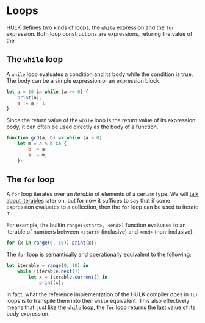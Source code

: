 # Loops

HULK defines two kinds of loops, the `while` expression and the `for` expression.
Both loop constructions are expressions, returing the value of the

## The `while` loop

A `while` loop evaluates a condition and its body while the condition is true. The body can be a simple expression or an expression block.

```js
let a = 10 in while (a >= 0) {
    print(a);
    a := a - 1;
}
```

Since the return value of the `while` loop is the return value of its expression body, it can often be used directly as the body of a function.

```js
function gcd(a, b) => while (a > 0)
    let m = a % b in {
        b := a;
        a := m;
    };
```

## The `for` loop

A `for` loop iterates over an _iterable_ of elements of a certain type. We will [talk about iterables](/iterables) later on, but for now it suffices to say that if some expression evaluates to a collection, then the `for` loop can be used to iterate it.

For example, the builtin `range(<start>, <end>)` function evaluates to an iterable of numbers between `<start>` (inclusive) and `<end>` (non-inclusive).

```js
for (x in range(0, 10)) print(x);
```

The `for` loop is semantically and operationally equivalent to the following:

```js
let iterable = range(0, 10) in
    while (iterable.next())
        let x = iterable.current() in
            print(x);
```

In fact, what the reference implementation of the HULK compiler does in `for` loops is to transpile them into their `while` equivalent. This also effectively means that, just like the `while` loop, the `for` loop returns the last value of its body expression.
